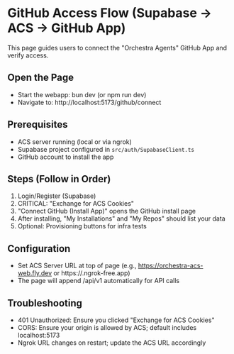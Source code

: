 # GitHub Access Flow (Supabase → ACS → GitHub App)

This page guides users to connect the "Orchestra Agents" GitHub App and verify access.

## Open the Page

- Start the webapp: bun dev (or npm run dev)
- Navigate to: http://localhost:5173/github/connect

## Prerequisites

- ACS server running (local or via ngrok)
- Supabase project configured in `src/auth/SupabaseClient.ts`
- GitHub account to install the app

## Steps (Follow in Order)

1. Login/Register (Supabase)
2. CRITICAL: "Exchange for ACS Cookies"
3. "Connect GitHub (Install App)" opens the GitHub install page
4. After installing, "My Installations" and "My Repos" should list your data
5. Optional: Provisioning buttons for infra tests

## Configuration

- Set ACS Server URL at top of page (e.g., https://orchestra-acs-web.fly.dev or https://<ngrok>.ngrok-free.app)
- The page will append /api/v1 automatically for API calls

## Troubleshooting

- 401 Unauthorized: Ensure you clicked "Exchange for ACS Cookies"
- CORS: Ensure your origin is allowed by ACS; default includes localhost:5173
- Ngrok URL changes on restart; update the ACS URL accordingly
